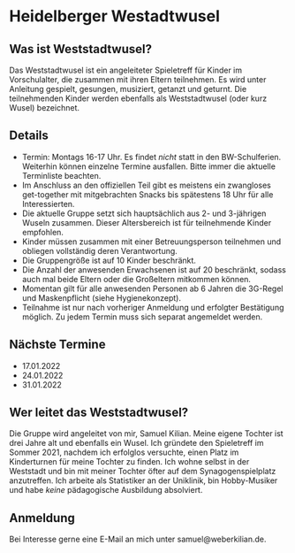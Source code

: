 # Heidelberger Westadtwusel
## Was ist Weststadtwusel?
Das Weststadtwusel ist ein angeleiteter Spieletreff für Kinder im Vorschulalter, die zusammen mit ihren Eltern teilnehmen. Es wird unter Anleitung gespielt, gesungen, musiziert, getanzt und geturnt. Die teilnehmenden Kinder werden ebenfalls als Weststadtwusel (oder kurz Wusel) bezeichnet.

## Details
* Termin: Montags 16-17 Uhr. Es findet *nicht* statt in den BW-Schulferien. Weiterhin können einzelne Termine ausfallen. Bitte immer die aktuelle Terminliste beachten.
* Im Anschluss an den offiziellen Teil gibt es meistens ein zwangloses get-together mit mitgebrachten Snacks bis spätestens 18 Uhr für alle Interessierten.
* Die aktuelle Gruppe setzt sich hauptsächlich aus 2- und 3-jährigen Wuseln zusammen. Dieser Altersbereich ist für teilnehmende Kinder empfohlen.
* Kinder müssen zusammen mit einer Betreuungsperson teilnehmen und obliegen vollständig deren Verantwortung.
* Die Gruppengröße ist auf 10 Kinder beschränkt.
* Die Anzahl der anwesenden Erwachsenen ist auf 20 beschränkt, sodass auch mal beide Eltern oder die Großeltern mitkommen können.
* Momentan gilt für alle anwesenden Personen ab 6 Jahren die 3G-Regel und Maskenpflicht (siehe Hygienekonzept).
* Teilnahme ist nur nach vorheriger Anmeldung und erfolgter Bestätigung möglich. Zu jedem Termin muss sich separat angemeldet werden.

## Nächste Termine
* 17.01.2022
* 24.01.2022
* 31.01.2022

## Wer leitet das Weststadtwusel?
Die Gruppe wird angeleitet von mir, Samuel Kilian. Meine eigene Tochter ist drei Jahre alt und ebenfalls ein Wusel. Ich gründete den Spieletreff im Sommer 2021, nachdem ich erfolglos versuchte, einen Platz im Kinderturnen für meine Tochter zu finden. Ich wohne selbst in der Weststadt und bin mit meiner Tochter öfter auf dem Synagogenspielplatz anzutreffen. Ich arbeite als Statistiker an der Uniklinik, bin Hobby-Musiker und habe *keine* pädagogische Ausbildung absolviert.

## Anmeldung
Bei Interesse gerne eine E-Mail an mich unter sam<!-- abc@def -->uel@we<!-- @abc.de -->berkil<!-- @abc.de -->ian.de.

